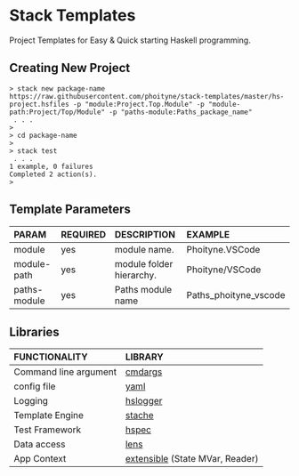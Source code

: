 # Stack Templates

Project Templates for Easy & Quick starting Haskell programming.


## Creating New Project

```
> stack new package-name https://raw.githubusercontent.com/phoityne/stack-templates/master/hs-project.hsfiles -p "module:Project.Top.Module" -p "module-path:Project/Top/Module" -p "paths-module:Paths_package_name"
 . . .
>
> cd package-name
>
> stack test
 . . .
1 example, 0 failures
Completed 2 action(s).
>
```

## Template Parameters

|PARAM|REQUIRED|DESCRIPTION|EXAMPLE|
|:--|:--|:--|:--|
|module|yes|module name.| Phoityne.VSCode|
|module-path|yes|module folder hierarchy. |Phoityne/VSCode|
|paths-module|yes|Paths module name|Paths_phoityne_vscode|

## Libraries

|FUNCTIONALITY|LIBRARY|
|:--|:--|
|Command line argument|[cmdargs](http://hackage.haskell.org/package/cmdargs)|
|config file|[yaml](http://hackage.haskell.org/package/yaml)|
|Logging|[hslogger](http://hackage.haskell.org/package/hslogger)|
|Template Engine|[stache](http://hackage.haskell.org/package/stache)|
|Test Framework|[hspec](http://hackage.haskell.org/package/hspec)|
|Data access|[lens](http://hackage.haskell.org/package/lens)|
|App Context|[extensible](https://hackage.haskell.org/package/extensible) (State MVar, Reader)|

